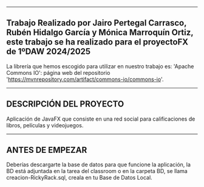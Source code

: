 ----
Trabajo Realizado por Jairo Pertegal Carrasco, Rubén Hidalgo García y Mónica Marroquín Ortiz, este trabajo se ha realizado para el proyectoFX de 1ºDAW 2024/2025
-
La librería que hemos escogido para utilizar en nuestro trabajo es: 'Apache Commons IO': página web del repositorio 'https://mvnrepository.com/artifact/commons-io/commons-io'.

---
DESCRIPCIÓN DEL PROYECTO
-
Aplicación de JavaFX que consiste en una red social para calificaciones de libros, películas y videojuegos.

---
ANTES DE EMPEZAR
-
Deberías descargarte la base de datos para que funcione la aplicación, la BD está adjuntada en la tarea del classroom o en la carpeta BD, se llama creacion-RickyRack.sql, creala en tu Base de Datos Local.

